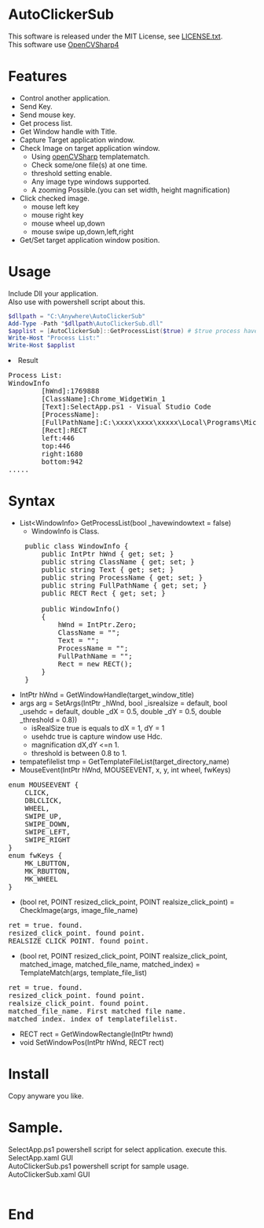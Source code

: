 # AutoClickerSub

This software is released under the MIT License, see [LICENSE.txt](https://github.com/rhanda-dev/AutoClickerSub/blob/master/LICENSE.txt).<br>
This software use [OpenCVSharp4](https://github.com/shimat/opencvsharp)


# Features
- Control another application.
- Send Key.
- Send mouse key.
- Get process list.
- Get Window handle with Title.
- Capture Target application window.
- Check Image on target application window.
    - Using [openCVSharp](https://github.com/shimat/opencvsharp) templatematch.
    - Check some/one file(s) at one time.
    - threshold setting enable.
    - Any image type windows supported.
    - A zooming  Possible.(you can set width, height magnification)
- Click checked image.
    - mouse left key
    - mouse right key
    - mouse wheel up,down
    - mouse swipe up,down,left,right
- Get/Set target application window position.

# Usage

Include Dll your application.<br>
Also use with powershell script about this. <br>

```powershell:sample.ps1
$dllpath = "C:\Anywhere\AutoClickerSub"
Add-Type -Path "$dllpath\AutoClickerSub.dll"
$applist = [AutoClickerSub]::GetProcessList($true) # $true process have WindowText only.
Write-Host "Process List:"
Write-Host $applist
```

<li>Result</li>
<pre>
Process List:
WindowInfo
        [hWnd]:1769888
        [ClassName]:Chrome_WidgetWin_1
        [Text]:SelectApp.ps1 - Visual Studio Code
        [ProcessName]:
        [FullPathName]:C:\xxxx\xxxx\xxxxx\Local\Programs\Microsoft VS Code\Code.exe
        [Rect]:RECT
        left:446
        top:446
        right:1680
        bottom:942
.....
</pre>

# Syntax

- List\<WindowInfo\> GetProcessList(bool _havewindowtext = false)
    - WindowInfo is Class.
<pre>
	public class WindowInfo {
		public IntPtr hWnd { get; set; }
		public string ClassName { get; set; }
		public string Text { get; set; }
		public string ProcessName { get; set; }
		public string FullPathName { get; set; }
		public RECT Rect { get; set; }

		public WindowInfo()
		{
			hWnd = IntPtr.Zero;
			ClassName = "";
			Text = "";
			ProcessName = "";
			FullPathName = "";
			Rect = new RECT();
		}
	}
</pre>
- IntPtr hWnd = GetWindowHandle(target_window_title)
- args arg = SetArgs(IntPtr _hWnd, bool _isrealsize = default, bool _usehdc = default, double _dX = 0.5, double _dY = 0.5, double _threshold = 0.8))
    - isRealSize  true is equals to dX = 1, dY = 1
    - usehdc true is capture window use Hdc.
    - magnification dX,dY <=n 1.
    - threshold is between 0.8 to 1.
- tempatefilelist tmp = GetTemplateFileList(target_directory_name)
- MouseEvent(IntPtr hWnd, MOUSEEVENT, x, y, int wheel, fwKeys)
<pre>
enum MOUSEEVENT {
	CLICK,
	DBLCLICK,
	WHEEL,
	SWIPE_UP,
	SWIPE_DOWN,
	SWIPE_LEFT,
	SWIPE_RIGHT
}
enum fwKeys {
	MK_LBUTTON,
	MK_RBUTTON,
	MK_WHEEL
}
</pre>

- (bool ret, POINT resized_click_point, POINT realsize_click_point) = CheckImage(args, image_file_name)
<pre>
ret = true. found.
resized_click_point. found point.
REALSIZE_CLICK_POINT. found point.
</pre>
- (bool ret, POINT resized_click_point, POINT realsize_click_point, matched_image, matched_file_name, matched_index) = TemplateMatch(args, template_file_list)
<pre>
ret = true. found.
resized_click_point. found point.
realsize_click_point. found point.
matched_file_name. First matched file name.
matched_index. index of templatefilelist.
</pre>
- RECT rect = GetWindowRectangle(IntPtr hwnd)
- void SetWindowPos(IntPtr hWnd, RECT rect)

# Install

Copy anyware you like.
# Sample.
SelectApp.ps1 powershell script for select application. execute this.<br>
SelectApp.xaml GUI<br>
AutoClickerSub.ps1 powershell script for sample usage.<br>
AutoClickerSub.xaml GUI<br>
<br>
# End
